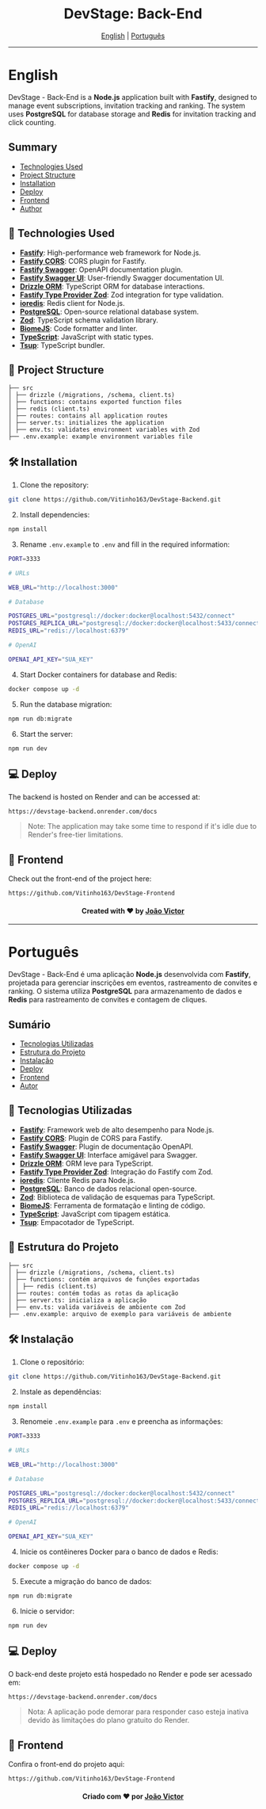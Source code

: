 <h1 align="center">DevStage: Back-End</h1>

<div align="center">
  <a href="#english">English</a> |
  <a href="#portugues">Português</a>
</div>

---

# English <a name="english"></a>

DevStage - Back-End is a **Node.js** application built with **Fastify**, designed to manage event subscriptions, invitation tracking and ranking. The system uses **PostgreSQL** for database storage and **Redis** for invitation tracking and click counting.

## Summary

- [Technologies Used](#technologies-used-en)
- [Project Structure](#project_structure_en)
- [Installation](#installation-en)
- [Deploy](#deploy-en)
- [Frontend](#frontend-en)
- [Author](#author-en)

## 🚀 Technologies Used <a name="technologies-used-en"></a>

- **[Fastify](https://www.fastify.io/)**: High-performance web framework for Node.js.
- **[Fastify CORS](https://github.com/fastify/fastify-cors)**: CORS plugin for Fastify.
- **[Fastify Swagger](https://github.com/fastify/fastify-swagger)**: OpenAPI documentation plugin.
- **[Fastify Swagger UI](https://github.com/fastify/fastify-swagger-ui)**: User-friendly Swagger documentation UI.
- **[Drizzle ORM](https://github.com/drizzle-team/drizzle-orm)**: TypeScript ORM for database interactions.
- **[Fastify Type Provider Zod](https://github.com/fastify/fastify-type-provider-zod)**: Zod integration for type validation.
- **[ioredis](https://github.com/luin/ioredis)**: Redis client for Node.js.
- **[PostgreSQL](https://www.postgresql.org/)**: Open-source relational database system.
- **[Zod](https://zod.dev/)**: TypeScript schema validation library.
- **[BiomeJS](https://biomejs.dev/)**: Code formatter and linter.
- **[TypeScript](https://www.typescriptlang.org/)**: JavaScript with static types.
- **[Tsup](https://github.com/egoist/tsup)**: TypeScript bundler.

## 📁 Project Structure <a name="project_structure_en"></a>

```
├── src
│ ├── drizzle (/migrations, /schema, client.ts)
│ ├── functions: contains exported function files
│ ├── redis (client.ts)
│ ├── routes: contains all application routes
│ ├── server.ts: initializes the application
│ ├── env.ts: validates environment variables with Zod
├── .env.example: example environment variables file
```

## 🛠️ Installation <a name="installation-en"></a>

1. Clone the repository:
```bash
git clone https://github.com/Vitinho163/DevStage-Backend.git
```

2. Install dependencies:
```bash
npm install
```

3. Rename `.env.example` to `.env` and fill in the required information:
```bash
PORT=3333

# URLs

WEB_URL="http://localhost:3000"

# Database

POSTGRES_URL="postgresql://docker:docker@localhost:5432/connect"
POSTGRES_REPLICA_URL="postgresql://docker:docker@localhost:5433/connect"
REDIS_URL="redis://localhost:6379"

# OpenAI

OPENAI_API_KEY="SUA_KEY"
```

4. Start Docker containers for database and Redis:
```bash
docker compose up -d
```

5. Run the database migration:
```bash
npm run db:migrate
```

6. Start the server:
```bash
npm run dev
```

## 💻 Deploy <a name="deploy-en"></a>

The backend is hosted on Render and can be accessed at:
```
https://devstage-backend.onrender.com/docs
```

> Note: The application may take some time to respond if it's idle due to Render's free-tier limitations.

## 🔗 Frontend <a name="frontend-en"></a>
Check out the front-end of the project here:
```
https://github.com/Vitinho163/DevStage-Frontend
```

<div align="center" name="author-en">
  <h4>Created with ❤️ by <a href="https://github.com/Vitinho163">João Victor</a></h4>
</div>

---

# Português <a name="portugues"></a>

DevStage - Back-End é uma aplicação **Node.js** desenvolvida com **Fastify**, projetada para gerenciar inscrições em eventos, rastreamento de convites e ranking. O sistema utiliza **PostgreSQL** para armazenamento de dados e **Redis** para rastreamento de convites e contagem de cliques.

## Sumário

- [Tecnologias Utilizadas](#tecnologias-usadas-pt)
- [Estrutura do Projeto](#estrutura-do-projeto-pt)
- [Instalação](#instalacao-pt)
- [Deploy](#deploy-pt)
- [Frontend](#frontend-pt)
- [Autor](#autor-pt)

## 🚀 Tecnologias Utilizadas <a name="tecnologias-usadas-pt"></a>

- **[Fastify](https://www.fastify.io/)**: Framework web de alto desempenho para Node.js.
- **[Fastify CORS](https://github.com/fastify/fastify-cors)**: Plugin de CORS para Fastify.
- **[Fastify Swagger](https://github.com/fastify/fastify-swagger)**: Plugin de documentação OpenAPI.
- **[Fastify Swagger UI](https://github.com/fastify/fastify-swagger-ui)**: Interface amigável para Swagger.
- **[Drizzle ORM](https://github.com/drizzle-team/drizzle-orm)**: ORM leve para TypeScript.
- **[Fastify Type Provider Zod](https://github.com/fastify/fastify-type-provider-zod)**: Integração do Fastify com Zod.
- **[ioredis](https://github.com/luin/ioredis)**: Cliente Redis para Node.js.
- **[PostgreSQL](https://www.postgresql.org/)**: Banco de dados relacional open-source.
- **[Zod](https://zod.dev/)**: Biblioteca de validação de esquemas para TypeScript.
- **[BiomeJS](https://biomejs.dev/)**: Ferramenta de formatação e linting de código.
- **[TypeScript](https://www.typescriptlang.org/)**: JavaScript com tipagem estática.
- **[Tsup](https://github.com/egoist/tsup)**: Empacotador de TypeScript.

## 📁 Estrutura do Projeto <a name="estrutura-do-projeto-pt"></a>

```
├── src
│ ├── drizzle (/migrations, /schema, client.ts)
│ ├── functions: contém arquivos de funções exportadas
│ │ ├── redis (client.ts)
│ ├── routes: contém todas as rotas da aplicação
│ ├── server.ts: inicializa a aplicação
│ ├── env.ts: valida variáveis de ambiente com Zod
├── .env.example: arquivo de exemplo para variáveis de ambiente
```

## 🛠️ Instalação <a name="instalacao-pt"></a>

1. Clone o repositório:
```bash
git clone https://github.com/Vitinho163/DevStage-Backend.git
```

2. Instale as dependências:
```bash
npm install
```

3. Renomeie `.env.example` para `.env` e preencha as informações:
```bash
PORT=3333

# URLs

WEB_URL="http://localhost:3000"

# Database

POSTGRES_URL="postgresql://docker:docker@localhost:5432/connect"
POSTGRES_REPLICA_URL="postgresql://docker:docker@localhost:5433/connect"
REDIS_URL="redis://localhost:6379"

# OpenAI

OPENAI_API_KEY="SUA_KEY"
```

4. Inicie os contêineres Docker para o banco de dados e Redis:
```bash
docker compose up -d
```

5. Execute a migração do banco de dados:
```bash
npm run db:migrate
```

6. Inicie o servidor:
```bash
npm run dev
```

## 💻 Deploy <a name="deploy-pt"></a>

O back-end deste projeto está hospedado no Render e pode ser acessado em:
```
https://devstage-backend.onrender.com/docs
```

> Nota: A aplicação pode demorar para responder caso esteja inativa devido às limitações do plano gratuito do Render.

## 🔗 Frontend <a name="frontend-pt"></a>
Confira o front-end do projeto aqui:
```
https://github.com/Vitinho163/DevStage-Frontend
```

<div align="center" name="autor-pt">
  <h4>Criado com ❤️ por <a href="https://github.com/Vitinho163">João Victor</a></h4>
</div>
